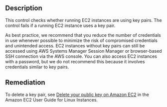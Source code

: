 ## Description

This control checks whether running EC2 instances are using key pairs. The control fails if a running EC2 instance uses a key pair.

As best practice, we recommend that you reduce the number of credentials in use whenever possible to minimize the risk of compromised credentials and unintended access. EC2 instances without key pairs can still be accessed using AWS Systems Manager Session Manager or browser-based SSH connection via the AWS console. You can also access EC2 instances with a password, but we do not recommend this because it involves credentials similar to key pairs.

## Remediation

To delete a key pair, see [Delete your public key on Amazon EC2](https://docs.aws.amazon.com/AWSEC2/latest/UserGuide/delete-key-pair.html) in the Amazon EC2 User Guide for Linux Instances.